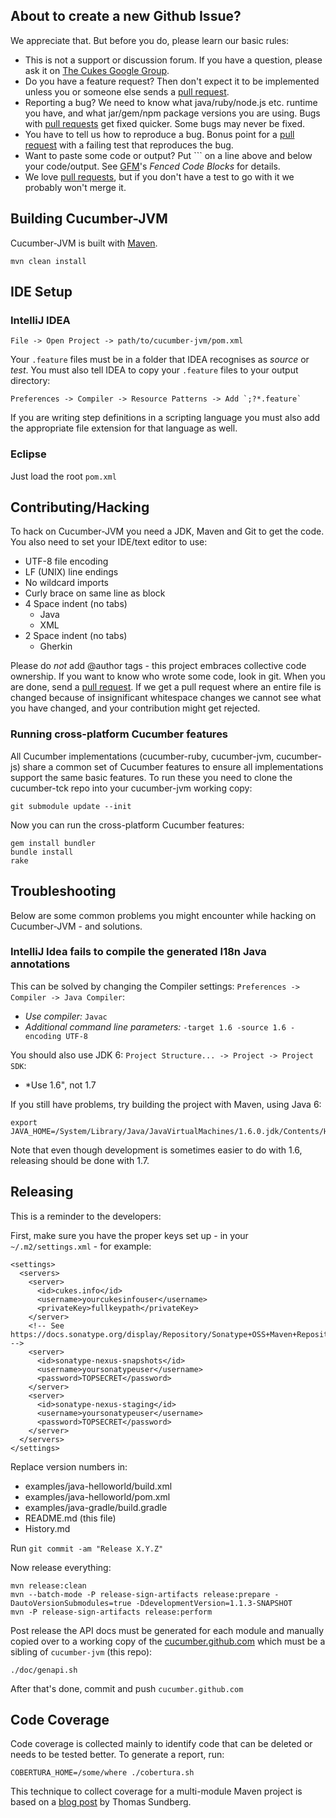 ## About to create a new Github Issue?

We appreciate that. But before you do, please learn our basic rules:

* This is not a support or discussion forum. If you have a question, please ask it on [The Cukes Google Group](groups.google.com/group/cukes).
* Do you have a feature request? Then don't expect it to be implemented unless you or someone else sends a [pull request](https://help.github.com/articles/using-pull-requests).
* Reporting a bug? We need to know what java/ruby/node.js etc. runtime you have, and what jar/gem/npm package versions you are using. Bugs with [pull requests](https://help.github.com/articles/using-pull-requests) get fixed quicker. Some bugs may never be fixed.
* You have to tell us how to reproduce a bug. Bonus point for a [pull request](https://help.github.com/articles/using-pull-requests) with a failing test that reproduces the bug.
* Want to paste some code or output? Put \`\`\` on a line above and below your code/output. See [GFM](https://help.github.com/articles/github-flavored-markdown)'s *Fenced Code Blocks* for details.
* We love [pull requests](https://help.github.com/articles/using-pull-requests), but if you don't have a test to go with it we probably won't merge it.

## Building Cucumber-JVM

Cucumber-JVM is built with [Maven](http://maven.apache.org/). 

```
mvn clean install
```

## IDE Setup

### IntelliJ IDEA

```
File -> Open Project -> path/to/cucumber-jvm/pom.xml
```

Your `.feature` files must be in a folder that IDEA recognises as *source* or *test*. You must also tell IDEA to copy your `.feature` files to your output directory:

```
Preferences -> Compiler -> Resource Patterns -> Add `;?*.feature`
```

If you are writing step definitions in a scripting language you must also add the appropriate file extension for that language as well.

### Eclipse

Just load the root `pom.xml`

## Contributing/Hacking

To hack on Cucumber-JVM you need a JDK, Maven and Git to get the code. You also need to set your IDE/text editor to use:

* UTF-8 file encoding
* LF (UNIX) line endings
* No wildcard imports
* Curly brace on same line as block
* 4 Space indent (no tabs)
  * Java
  * XML
* 2 Space indent (no tabs)
  * Gherkin

Please do *not* add @author tags - this project embraces collective code ownership. If you want to know who wrote some
code, look in git. When you are done, send a [pull request](http://help.github.com/send-pull-requests/).
If we get a pull request where an entire file is changed because of insignificant whitespace changes we cannot see what
you have changed, and your contribution might get rejected.

### Running cross-platform Cucumber features

All Cucumber implementations (cucumber-ruby, cucumber-jvm, cucumber-js) share a common set of Cucumber features to 
ensure all implementations support the same basic features. To run these you need to clone the cucumber-tck repo into
your cucumber-jvm working copy:

    git submodule update --init

Now you can run the cross-platform Cucumber features:

    gem install bundler
    bundle install
    rake

## Troubleshooting

Below are some common problems you might encounter while hacking on Cucumber-JVM - and solutions.

### IntelliJ Idea fails to compile the generated I18n Java annotations

This can be solved by changing the Compiler settings: `Preferences -> Compiler -> Java Compiler`:

* *Use compiler:* `Javac`
* *Additional command line parameters:* `-target 1.6 -source 1.6 -encoding UTF-8`

You should also use JDK 6: `Project Structure... -> Project -> Project SDK`:

* *Use 1.6", not 1.7

If you still have problems, try building the project with Maven, using Java 6:

```
export JAVA_HOME=/System/Library/Java/JavaVirtualMachines/1.6.0.jdk/Contents/Home
```

Note that even though development is sometimes easier to do with 1.6, releasing should be done with 1.7.

## Releasing

This is a reminder to the developers:

First, make sure you have the proper keys set up - in your `~/.m2/settings.xml` - for example:

```
<settings>
  <servers>
    <server>
      <id>cukes.info</id>
      <username>yourcukesinfouser</username>
      <privateKey>fullkeypath</privateKey>
    </server>
    <!-- See https://docs.sonatype.org/display/Repository/Sonatype+OSS+Maven+Repository+Usage+Guide -->
    <server>
      <id>sonatype-nexus-snapshots</id>
      <username>yoursonatypeuser</username>
      <password>TOPSECRET</password>
    </server>
    <server>
      <id>sonatype-nexus-staging</id>
      <username>yoursonatypeuser</username>
      <password>TOPSECRET</password>
    </server>
  </servers>
</settings>
```

Replace version numbers in:

* examples/java-helloworld/build.xml
* examples/java-helloworld/pom.xml
* examples/java-gradle/build.gradle
* README.md (this file)
* History.md

Run `git commit -am "Release X.Y.Z"`

Now release everything:

```
mvn release:clean
mvn --batch-mode -P release-sign-artifacts release:prepare -DautoVersionSubmodules=true -DdevelopmentVersion=1.1.3-SNAPSHOT
mvn -P release-sign-artifacts release:perform
```

Post release the API docs must be generated for each module and manually copied over to a working copy of the [cucumber.github.com](https://github.com/cucumber/cucumber.github.com) which must be a sibling of `cucumber-jvm` (this repo):

```
./doc/genapi.sh
```

After that's done, commit and push `cucumber.github.com`

## Code Coverage

Code coverage is collected mainly to identify code that can be deleted or needs to be tested better.
To generate a report, run:

```
COBERTURA_HOME=/some/where ./cobertura.sh
```

This technique to collect coverage for a multi-module Maven project is based on a
[blog post](http://thomassundberg.wordpress.com/2012/02/18/test-coverage-in-a-multi-module-maven-project/) by Thomas Sundberg.
